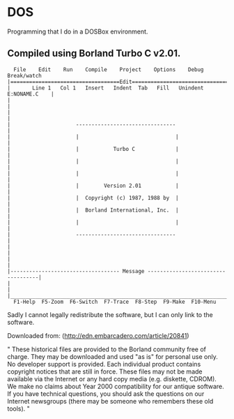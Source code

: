 # DOS
Programming that I do in a DOSBox environment.

## Compiled using Borland Turbo C v2.01.
```
  File    Edit    Run    Compile    Project    Options    Debug    Break/watch   
|===================================Edit========================================|
|       Line 1   Col 1   Insert   Indent  Tab   Fill   Unindent   E:NONAME.C    |
|                                                                               |
|                                                                               |
|                     --------------------------------                          |
|                     |                               |                         |
|                     |           Turbo C             |                         |
|                     |                               |                         |
|                     |                               |                         |
|                     |        Version 2.01           |                         |
|                     |  Copyright (c) 1987, 1988 by  |                         |
|                     |  Borland International, Inc.  |                         |
|                     |                               |                         |
|                     --------------------------------                          |
|                                                                               |
|                                                                               |
|----------------------------------- Message -----------------------------------|
|                                                                               |
|_______________________________________________________________________________|
  F1-Help  F5-Zoom  F6-Switch  F7-Trace  F8-Step  F9-Make  F10-Menu              
```

Sadly I cannot legally redistribute the software, but I can only link to the software.

Downloaded from: (http://edn.embarcadero.com/article/20841)

" These historical files are provided to the Borland community free of charge. They may be downloaded and used "as is" for personal use only. No developer support is provided. Each individual product contains copyright notices that are still in force. These files may not be made available via the Internet or any hard copy media (e.g. diskette, CDROM). We make no claims about Year 2000 compatibility for our antique software. If you have technical questions, you should ask the questions on our Internet newsgroups (there may be someone who remembers these old tools). "

